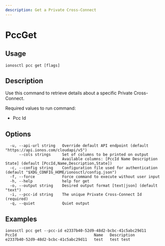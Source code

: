 ```yaml
---
description: Get a Private Cross-Connect
---
```


# PccGet

## Usage

```text
ionosctl pcc get [flags]
```

## Description

Use this command to retrieve details about a specific Private Cross-Connect.

Required values to run command:

* Pcc Id

## Options

```text
  -u, --api-url string   Override default API endpoint (default "https://api.ionos.com/cloudapi/v5")
      --cols strings     Set of columns to be printed on output 
                         Available columns: [PccId Name Description State] (default [PccId,Name,Description,State])
  -c, --config string    Configuration file used for authentication (default "$XDG_CONFIG_HOME/ionosctl/config.json")
  -f, --force            Force command to execute without user input
  -h, --help             help for get
  -o, --output string    Desired output format [text|json] (default "text")
  -i, --pcc-id string    The unique Private Cross-Connect Id (required)
  -q, --quiet            Quiet output
```

## Examples

```text
ionosctl pcc get --pcc-id e2337b40-52d9-48d2-bcbc-41c5abc29d11 
PccId                                  Name   Description
e2337b40-52d9-48d2-bcbc-41c5abc29d11   test   test test
```

